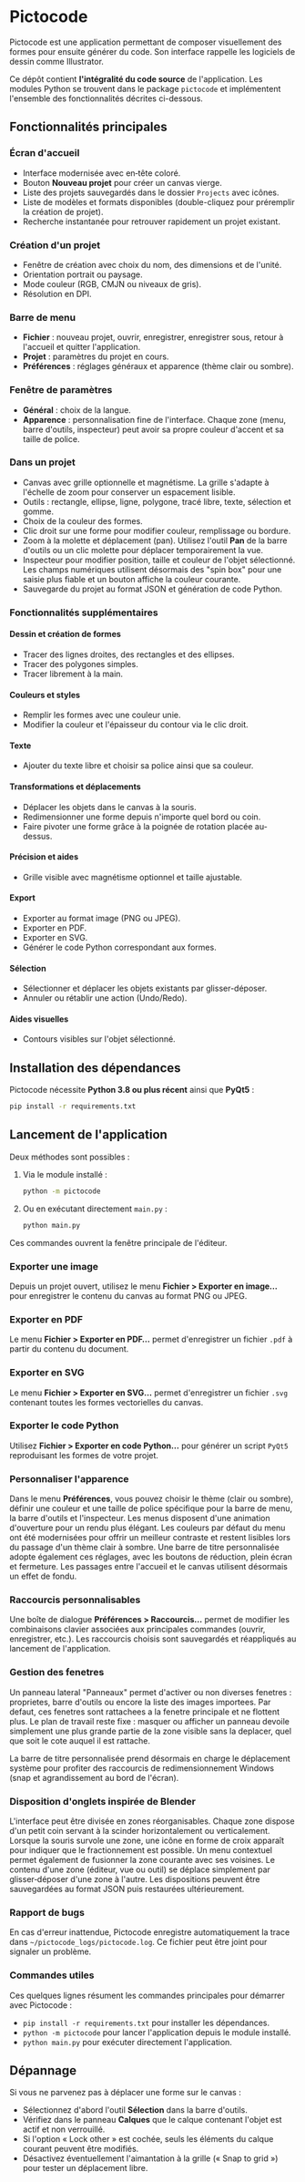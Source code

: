# Pictocode

Pictocode est une application permettant de composer visuellement des formes pour ensuite générer du code. Son interface rappelle les logiciels de dessin comme Illustrator.

Ce dépôt contient **l'intégralité du code source** de l'application. Les modules Python se trouvent dans le package `pictocode` et implémentent l'ensemble des fonctionnalités décrites ci-dessous.

## Fonctionnalités principales

### Écran d'accueil
- Interface modernisée avec en‑tête coloré.
- Bouton **Nouveau projet** pour créer un canvas vierge.
- Liste des projets sauvegardés dans le dossier `Projects` avec icônes.
- Liste de modèles et formats disponibles (double-cliquez pour préremplir la création de projet).
- Recherche instantanée pour retrouver rapidement un projet existant.


### Création d'un projet
- Fenêtre de création avec choix du nom, des dimensions et de l'unité.
- Orientation portrait ou paysage.
- Mode couleur (RGB, CMJN ou niveaux de gris).
- Résolution en DPI.

### Barre de menu
- **Fichier** : nouveau projet, ouvrir, enregistrer, enregistrer sous, retour à l'accueil et quitter l'application.
- **Projet** : paramètres du projet en cours.
- **Préférences** : réglages généraux et apparence (thème clair ou sombre).

### Fenêtre de paramètres
- **Général** : choix de la langue.
- **Apparence** : personnalisation fine de l'interface. Chaque zone (menu, barre d'outils, inspecteur) peut
  avoir sa propre couleur d'accent et sa taille de police.

### Dans un projet
- Canvas avec grille optionnelle et magnétisme. La grille s'adapte à
  l'échelle de zoom pour conserver un espacement lisible.
- Outils : rectangle, ellipse, ligne, polygone, tracé libre, texte, sélection et gomme.
- Choix de la couleur des formes.
- Clic droit sur une forme pour modifier couleur, remplissage ou bordure.
- Zoom à la molette et déplacement (pan). Utilisez l'outil **Pan** de la barre
  d'outils ou un clic molette pour déplacer temporairement la vue.
- Inspecteur pour modifier position, taille et couleur de l'objet sélectionné.
  Les champs numériques utilisent désormais des "spin box" pour une saisie
  plus fiable et un bouton affiche la couleur courante.
- Sauvegarde du projet au format JSON et génération de code Python.

### Fonctionnalités supplémentaires

#### Dessin et création de formes
- Tracer des lignes droites, des rectangles et des ellipses.
- Tracer des polygones simples.
- Tracer librement à la main.

#### Couleurs et styles
- Remplir les formes avec une couleur unie.
- Modifier la couleur et l'épaisseur du contour via le clic droit.

#### Texte
- Ajouter du texte libre et choisir sa police ainsi que sa couleur.

#### Transformations et déplacements
- Déplacer les objets dans le canvas à la souris.
- Redimensionner une forme depuis n'importe quel bord ou coin.
- Faire pivoter une forme grâce à la poignée de rotation placée au-dessus.

#### Précision et aides
- Grille visible avec magnétisme optionnel et taille ajustable.

#### Export
- Exporter au format image (PNG ou JPEG).
- Exporter en PDF.
- Exporter en SVG.
- Générer le code Python correspondant aux formes.

#### Sélection
- Sélectionner et déplacer les objets existants par glisser-déposer.
- Annuler ou rétablir une action (Undo/Redo).

#### Aides visuelles
- Contours visibles sur l'objet sélectionné.

## Installation des dépendances

Pictocode nécessite **Python 3.8 ou plus récent** ainsi que **PyQt5** :

```bash
pip install -r requirements.txt
```

## Lancement de l'application

Deux méthodes sont possibles :

1. Via le module installé :
   ```bash
   python -m pictocode
   ```
2. Ou en exécutant directement `main.py` :
   ```bash
   python main.py
   ```

Ces commandes ouvrent la fenêtre principale de l'éditeur.

### Exporter une image

Depuis un projet ouvert, utilisez le menu **Fichier > Exporter en image…**
pour enregistrer le contenu du canvas au format PNG ou JPEG.

### Exporter en PDF

Le menu **Fichier > Exporter en PDF…** permet d'enregistrer un fichier `.pdf`
à partir du contenu du document.

### Exporter en SVG

Le menu **Fichier > Exporter en SVG…** permet d'enregistrer un fichier `.svg`
contenant toutes les formes vectorielles du canvas.

### Exporter le code Python

Utilisez **Fichier > Exporter en code Python…** pour générer un script
`PyQt5` reproduisant les formes de votre projet.

### Personnaliser l'apparence

Dans le menu **Préférences**, vous pouvez choisir le thème (clair ou sombre),
définir une couleur et une taille de police spécifique pour la barre de menu,
la barre d'outils et l'inspecteur. Les menus disposent d'une animation
d'ouverture pour un rendu plus élégant.
Les couleurs par défaut du menu ont été modernisées pour offrir un meilleur contraste
et restent lisibles lors du passage d'un thème clair à sombre.
Une barre de titre personnalisée adopte également ces réglages, avec les boutons
de réduction, plein écran et fermeture.
Les passages entre l'accueil et le canvas utilisent désormais un effet de fondu.

### Raccourcis personnalisables

Une boîte de dialogue **Préférences > Raccourcis…** permet de modifier les
combinaisons clavier associées aux principales commandes (ouvrir, enregistrer,
etc.). Les raccourcis choisis sont sauvegardés et réappliqués au lancement de
l'application.

### Gestion des fenetres

Un panneau lateral "Panneaux" permet d'activer ou non diverses fenetres : proprietes, barre d'outils ou encore la liste des images importees.
Par defaut, ces fenetres sont rattachees a la fenetre principale et ne flottent plus.
Le plan de travail reste fixe : masquer ou afficher un panneau devoile simplement une plus grande partie de la zone visible sans la deplacer, quel que soit le cote auquel il est rattache.

La barre de titre personnalisée prend désormais en charge le déplacement système
pour profiter des raccourcis de redimensionnement Windows (snap et agrandissement
au bord de l'écran).

### Disposition d'onglets inspirée de Blender

L'interface peut être divisée en zones réorganisables. Chaque zone dispose d'un
petit coin servant à la scinder horizontalement ou verticalement. Lorsque la
souris survole une zone, une icône en forme de croix apparaît pour indiquer que
le fractionnement est possible. Un menu contextuel permet également de fusionner
la zone courante avec ses voisines. Le contenu d'une zone (éditeur, vue ou
outil) se déplace simplement par glisser‑déposer d'une zone à l'autre. Les
dispositions peuvent être sauvegardées au format JSON puis restaurées
ultérieurement.

### Rapport de bugs

En cas d'erreur inattendue, Pictocode enregistre automatiquement la trace dans `~/pictocode_logs/pictocode.log`. Ce fichier peut être joint pour signaler un problème.

### Commandes utiles

Ces quelques lignes résument les commandes principales pour démarrer avec Pictocode :

- `pip install -r requirements.txt` pour installer les dépendances.
- `python -m pictocode` pour lancer l'application depuis le module installé.
- `python main.py` pour exécuter directement l'application.


## Dépannage

Si vous ne parvenez pas à déplacer une forme sur le canvas :

- Sélectionnez d'abord l'outil **Sélection** dans la barre d'outils.
- Vérifiez dans le panneau **Calques** que le calque contenant l'objet est actif et non verrouillé.
- Si l'option « Lock other » est cochée, seuls les éléments du calque courant peuvent être modifiés.
- Désactivez éventuellement l'aimantation à la grille (« Snap to grid ») pour tester un déplacement libre.

